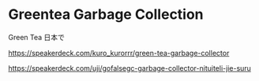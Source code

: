 # Greentea Garbage Collection

Green Tea 日本で

https://speakerdeck.com/kuro_kurorrr/green-tea-garbage-collector

https://speakerdeck.com/uji/gofalsegc-garbage-collector-nituiteli-jie-suru

